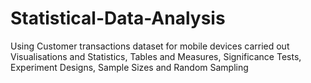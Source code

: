 # Statistical-Data-Analysis
Using Customer transactions dataset for mobile devices carried out Visualisations and Statistics, Tables and Measures, Significance Tests, Experiment Designs,  Sample Sizes and Random Sampling

